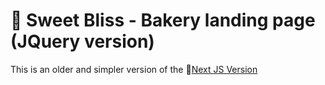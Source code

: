 🍰 Sweet Bliss - Bakery landing page (JQuery version)
=================================

This is an older and simpler version of the 🔗[Next JS Version](https://github.com/DDev-max/Desserts-Landing)